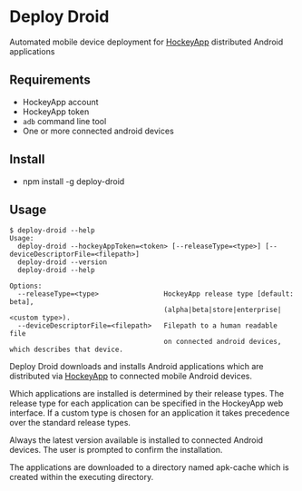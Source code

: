 # Deploy Droid

Automated mobile device deployment for [HockeyApp](http://hockeyapp.net/) distributed Android applications

## Requirements

* HockeyApp account
* HockeyApp token
* `adb` command line tool
* One or more connected android devices

## Install

* npm install -g deploy-droid

## Usage

```
$ deploy-droid --help
Usage:
  deploy-droid --hockeyAppToken=<token> [--releaseType=<type>] [--deviceDescriptorFile=<filepath>]
  deploy-droid --version
  deploy-droid --help

Options:
  --releaseType=<type>                HockeyApp release type [default: beta],
                                      (alpha|beta|store|enterprise|<custom type>).
  --deviceDescriptorFile=<filepath>   Filepath to a human readable file
                                      on connected android devices, which describes that device.
```

Deploy Droid downloads and installs Android applications which are distributed via [HockeyApp](http://hockeyapp.net/) to connected mobile Android devices.

Which applications are installed is determined by their release types. The release type for each application can be specified in the HockeyApp web interface. If a custom type is chosen for an application it takes precedence over the standard release types.

Always the latest version available is installed to connected Android devices. The user is prompted to confirm the installation.

The applications are downloaded to a directory named apk-cache which is created within the executing directory.
